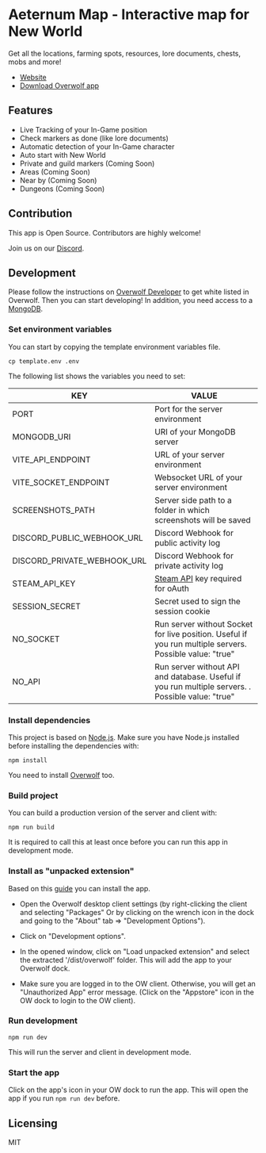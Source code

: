 # Aeternum Map - Interactive map for New World

Get all the locations, farming spots, resources, lore documents, chests, mobs and more!

- [Website](https://aeternum-map.gg)
- [Download Overwolf app](https://www.overwolf.com/app/Leon_Machens-Aeternum_Map)

## Features

- Live Tracking of your In-Game position
- Check markers as done (like lore documents)
- Automatic detection of your In-Game character
- Auto start with New World
- Private and guild markers (Coming Soon)
- Areas (Coming Soon)
- Near by (Coming Soon)
- Dungeons (Coming Soon)

## Contribution

This app is Open Source. Contributors are highly welcome!

Join us on our [Discord](https://discord.com/invite/NTZu8Px).

## Development

Please follow the instructions on [Overwolf Developer](http://developers.overwolf.com/documentation/odk-2-0-introduction/creating-your-first-app/) to get white listed in Overwolf. Then you can start developing!
In addition, you need access to a [MongoDB](https://docs.mongodb.com/manual/).

### Set environment variables

You can start by copying the template environment variables file.

```
cp template.env .env
```

The following list shows the variables you need to set:

| KEY                         | VALUE                                                                                                   |
| --------------------------- | ------------------------------------------------------------------------------------------------------- |
| PORT                        | Port for the server environment                                                                         |
| MONGODB_URI                 | URI of your MongoDB server                                                                              |
| VITE_API_ENDPOINT           | URL of your server environment                                                                          |
| VITE_SOCKET_ENDPOINT        | Websocket URL of your server environment                                                                |
| SCREENSHOTS_PATH            | Server side path to a folder in which screenshots will be saved                                         |
| DISCORD_PUBLIC_WEBHOOK_URL  | Discord Webhook for public activity log                                                                 |
| DISCORD_PRIVATE_WEBHOOK_URL | Discord Webhook for private activity log                                                                |
| STEAM_API_KEY               | [Steam API](https://steamcommunity.com/dev/apikey) key required for oAuth                               |
| SESSION_SECRET              | Secret used to sign the session cookie                                                                  |
| NO_SOCKET                   | Run server without Socket for live position. Useful if you run multiple servers. Possible value: "true" |
| NO_API                      | Run server without API and database. Useful if you run multiple servers. . Possible value: "true"       |

### Install dependencies

This project is based on [Node.js](https://nodejs.org/). Make sure you have Node.js installed before installing the dependencies with:

```
npm install
```

You need to install [Overwolf](https://download.overwolf.com/install/Download) too.

### Build project

You can build a production version of the server and client with:

```
npm run build
```

It is required to call this at least once before you can run this app in development mode.

### Install as "unpacked extension"

Based on this [guide](https://overwolf.github.io/docs/start/sample-app-overview#5-install-the-app-as-unpacked-extension) you can install the app.

- Open the Overwolf desktop client settings (by right-clicking the client and selecting "Packages"
  Or by clicking on the wrench icon in the dock and going to the "About" tab => "Development Options").

- Click on "Development options".

- In the opened window, click on "Load unpacked extension" and select the extracted '/dist/overwolf' folder.
  This will add the app to your Overwolf dock.

- Make sure you are logged in to the OW client. Otherwise, you will get an "Unauthorized App" error message. (Click on the "Appstore" icon in the OW dock to login to the OW client).

### Run development

```
npm run dev
```

This will run the server and client in development mode.

### Start the app

Click on the app's icon in your OW dock to run the app. This will open the app if you run `npm run dev` before.

## Licensing

MIT
